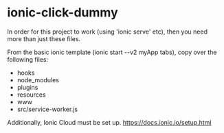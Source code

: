 # ionic-click-dummy

In order for this project to work (using 'ionic serve' etc), then you need more than just these files.

From the basic ionic template (ionic start --v2 myApp tabs), copy over the following files:
- hooks
- node_modules
- plugins
- resources
- www
- src/service-worker.js

Additionally, Ionic Cloud must be set up.
https://docs.ionic.io/setup.html
